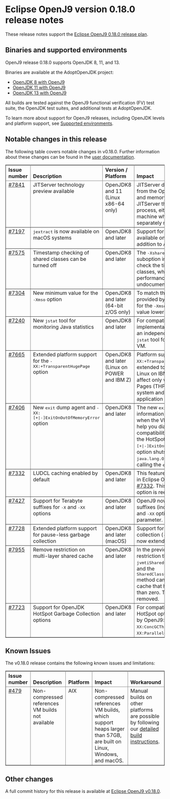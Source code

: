 <!--
* Copyright IBM Corp. and others 2019
*
* This program and the accompanying materials are made
* available under the terms of the Eclipse Public License 2.0
* which accompanies this distribution and is available at
* https://www.eclipse.org/legal/epl-2.0/ or the Apache
* License, Version 2.0 which accompanies this distribution and
* is available at https://www.apache.org/licenses/LICENSE-2.0.
*
* This Source Code may also be made available under the
* following Secondary Licenses when the conditions for such
* availability set forth in the Eclipse Public License, v. 2.0
* are satisfied: GNU General Public License, version 2 with
* the GNU Classpath Exception [1] and GNU General Public
* License, version 2 with the OpenJDK Assembly Exception [2].
*
* [1] https://www.gnu.org/software/classpath/license.html
* [2] https://openjdk.org/legal/assembly-exception.html
*
* SPDX-License-Identifier: EPL-2.0 OR Apache-2.0 OR GPL-2.0 WITH
* Classpath-exception-2.0 OR LicenseRef-GPL-2.0 WITH Assembly-exception
-->

# Eclipse OpenJ9 version 0.18.0 release notes

These release notes support the [Eclipse OpenJ9 0.18.0 release plan](https://projects.eclipse.org/projects/technology.openj9/releases/0.18.0/plan).

## Binaries and supported environments

OpenJ9 release 0.18.0 supports OpenJDK 8, 11, and 13.

Binaries are available at the AdoptOpenJDK project:

- [OpenJDK 8 with OpenJ9](https://adoptopenjdk.net/archive.html?variant=openjdk8&jvmVariant=openj9)
- [OpenJDK 11 with OpenJ9](https://adoptopenjdk.net/archive.html?variant=openjdk11&jvmVariant=openj9)
- [OpenJDK 13 with OpenJ9](https://adoptopenjdk.net/archive.html?variant=openjdk13&jvmVariant=openj9)

All builds are tested against the OpenJ9 functional verification (FV) test suite, the OpenJDK test suites, and additional tests at AdoptOpenJDK.

To learn more about support for OpenJ9 releases, including OpenJDK levels and platform support, see [Supported environments](https://eclipse.org/openj9/docs/openj9_support/index.html).


## Notable changes in this release

The following table covers notable changes in v0.18.0. Further information about these changes can be found in the [user documentation](https://www.eclipse.org/openj9/docs/version0.18/).

<table cellpadding="4" cellspacing="0" summary="" width="100%" rules="all" frame="border" border="1"><thead align="left">
<tr valign="bottom">
<th valign="bottom">Issue number</th>
<th valign="bottom">Description</th>
<th valign="bottom">Version / Platform</th>
<th valign="bottom">Impact</th>
</tr>
</thead>
<tbody>

<tr><td valign="top"><a href="https://github.com/eclipse-openj9/openj9/issues/7841">#7841</a></td>
<td valign="top">JITServer technology preview available</td>
<td valign="top">OpenJDK8 and 11 (Linux x86-64 only)</td>
<td valign="top">JITServer decouples the JIT compiler from the OpenJ9 VM, freeing up CPU and memory for an application. JITServer then runs in its own process, either locally or on a remote machine where resources can be separately managed.</td>
</tr>

<tr><td valign="top"><a href="https://github.com/eclipse-openj9/openj9/issues/7197">#7197</a></td>
<td valign="top"><tt>jextract</tt> is now available on macOS systems</td>
<td valign="top">OpenJDK8 and later</td>
<td valign="top">Support for the <tt>jextract tool</tt> is now available on macOS platforms in addition to AIX and Linux.</td>
</tr>

<tr><td valign="top"><a href="https://github.com/eclipse-openj9/openj9/pull/7575">#7575</a></td>
<td valign="top">Timestamp checking of shared classes can be turned off</td>
<td valign="top">OpenJDK8 and later</td>
<td valign="top">The <tt>-Xshareclasses:noTimestampChecks</tt> suboption instructs the VM not to check the timestamps of shared classes, which can improve performance. This option is previously undocumented.</td>
</tr>

<tr><td valign="top"><a href="https://github.com/eclipse-openj9/openj9/pull/7304">#7304</a></td>
<td valign="top">New minimum value for the <tt>-Xmso</tt> option</td>
<td valign="top">OpenJDK8 and later (64-bit z/OS only)</td>
<td valign="top">To match the minimum stack space provided by z/OS, the minimum value for the <tt>-Xmso</tt> option is now 1 MB. A value lower than 1 MB is ignored.</td>
</tr>

<tr><td valign="top"><a href="https://github.com/eclipse-openj9/openj9/pull/7240">#7240</a></td>
<td valign="top">New <tt>jstat</tt> tool for monitoring Java statistics</td>
<td valign="top">OpenJDK8 and later</td>
<td valign="top">For compatibility with the HotSpot implementation, OpenJ9 now includes an independent implementation of the <tt>jstat</tt> tool for retrieving statistics on a VM.</td>
</tr>

<tr><td valign="top"><a href="https://github.com/eclipse-openj9/openj9/pull/7665">#7665</a></td>
<td valign="top">Extended platform support for the <tt>-XX:+TransparentHugePage</tt> option</td>
<td valign="top">OpenJDK8 and later (Linux on POWER and IBM Z)</td>
<td valign="top">Platform support for the <tt>-XX:+TransparentHugePage</tt> option is now extended to Linux on POWER and Linux on IBM Z. This option takes affect only when Transparent Huge Pages (THP) is set to <tt>madvise</tt> on your system and might increase your application footprint.</td>
</tr>

<tr><td valign="top"><a href="https://github.com/eclipse-openj9/openj9/pull/7406">#7406</a></td>
<td valign="top">New <tt>exit</tt> dump agent and <tt>-XX:[+|-]ExitOnOutOfMemoryError</tt> option</td>
<td valign="top">OpenJDK8 and later</td>
<td valign="top">The new <tt>exit</tt> dump agent saves information on the state of the VM when the VM shuts down, which can help you diagnose problems. For compatibility, OpenJ9 also supports the HotSpot option <tt>-XX:[+|-]ExitOnOutOfMemoryError</tt>. This option shuts down the VM when a <tt>java.lang.OutOfMemory</tt> error occurs by calling the <tt>exit</tt> dump agent.</td>
</tr>

<tr><td valign="top"><a href="https://github.com/eclipse-openj9/openj9/issues/7332">#7332</a></td>
<td valign="top">LUDCL caching enabled by default</td>
<td valign="top">OpenJDK8 and later</td>
<td valign="top">This feature was disabled by default in Eclipse OpenJ9 0.17.0 due to issue <a href="https://github.com/eclipse-openj9/openj9/issues/7332">#7332</a>. This issue is resolved and the option is reenabled.</td>
</tr>

<tr><td valign="top"><a href="https://github.com/eclipse-openj9/openj9/issues/7427">#7427</a></td>
<td valign="top">Support for Terabyte suffixes for <tt>-X</tt> and <tt>-XX</tt> options</td>
<td valign="top">OpenJDK8 and later</td>
<td valign="top">OpenJ9 now supports 't' and 'T' suffixes (indicating terabytes) for <tt>-X</tt> and <tt>-XX</tt> options that take a <tt>&lt;size&gt;</tt> parameter.</td>
</tr>

<tr><td valign="top"><a href="https://github.com/eclipse-openj9/openj9/pull/7728">#7728</a></td>
<td valign="top">Extended platform support for pause-less garbage collection</td>
<td valign="top">OpenJDK8 and later (macOS)</td>
<td valign="top">Support for pause-less garbage collection (<tt>-Xgc:concurrentScavenge</tt>) is now extended to macOS systems.</td>
</tr>

<tr><td valign="top"><a href="https://github.com/eclipse-openj9/openj9/pull/7955">#7955</a></td>
<td valign="top">Remove restriction on multi-layer shared cache</td>
<td valign="top">OpenJDK8 and later</td>
<td valign="top">In the previous release, there is a restriction that the <tt>jvmtiSharedCacheInfo.isCorrupt</tt> field and the  <tt>SharedClassCacheInfo.isCacheCorrupt()</tt> method cannot detect a corrupted cache that has a layer number other than zero. This restriction is now removed.</td>
</tr>

<tr><td valign="top"><a href="https://github.com/eclipse-openj9/openj9/pull/7723">#7723</a></td>
<td valign="top">Support for OpenJDK HotSpot Garbage Collection options</td>
<td valign="top">OpenJDK8 and later</td>
<td valign="top">For compatibility, the following HotSpot options are now supported by OpenJ9: <tt>-XX:ParallelGCThreads</tt>, <tt>-XX:ConcGCThreads</tt>, and <tt>-XX:ParallelCMSThreads</tt>.</td>
</tr>

</table>


## Known Issues

The v0.18.0 release contains the following known issues and limitations:

<table cellpadding="4" cellspacing="0" summary="" width="100%" rules="all" frame="border" border="1">
<thead align="left">
<tr valign="bottom">
<th valign="bottom">Issue number</th>
<th valign="bottom">Description</th>
<th valign="bottom">Platform</th>
<th valign="bottom">Impact</th>
<th valign="bottom">Workaround</th>
</tr>
</thead>
<tbody>

<tr><td valign="top"><a href="https://github.com/eclipse-openj9/openj9/issues/479">#479</a></td>
<td valign="top">Non-compressed references VM builds not available</td>
<td valign="top">AIX</td>
<td valign="top">Non-compressed references VM builds, which support heaps larger than 57GB, are built on Linux, Windows, and macOS. </td>
<td valign="top">Manual builds on other platforms are possible by following our <a href="https://github.com/eclipse-openj9/openj9/blob/master/buildenv/Build_Instructions_V8.md">detailed build instructions</a>.</td>
</tr>

</tbody>
</table>


## Other changes

A full commit history for this release is available at [Eclipse OpenJ9 v0.18.0](https://github.com/eclipse-openj9/openj9/releases/tag/openj9-0.18.0).
